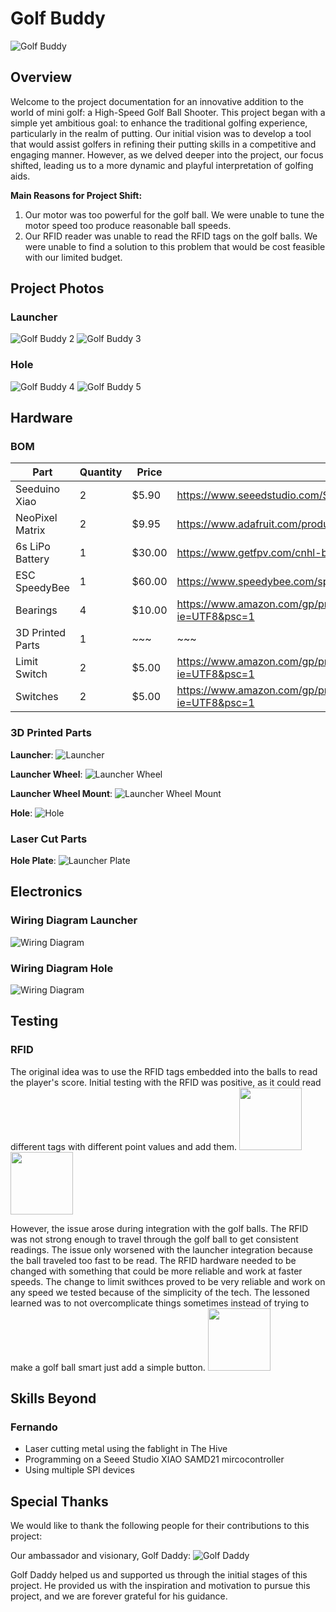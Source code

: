 # Golf Buddy

![Golf Buddy](/images/GolfDaddy.png)

## Overview

Welcome to the project documentation for an innovative addition to the world of mini golf: a High-Speed Golf Ball Shooter. This project began with a simple yet ambitious goal: to enhance the traditional golfing experience, particularly in the realm of putting. Our initial vision was to develop a tool that would assist golfers in refining their putting skills in a competitive and engaging manner. However, as we delved deeper into the project, our focus shifted, leading us to a more dynamic and playful interpretation of golfing aids.

**Main Reasons for Project Shift:**

1. Our motor was too powerful for the golf ball. We were unable to tune the motor speed too produce reasonable ball speeds.
2. Our RFID reader was unable to read the RFID tags on the golf balls. We were unable to find a solution to this problem that would be cost feasible with our limited budget.

## Project Photos

### Launcher

![Golf Buddy 2](/images/product_photos/PXL_20231204_000930088.jpg)
![Golf Buddy 3](/images/product_photos/PXL_20231204_000943244.jpg)

### Hole

![Golf Buddy 4](/images/product_photos/PXL_20231204_000956457.jpg)
![Golf Buddy 5](/images/product_photos/PXL_20231204_001002481.jpg)

## Hardware

### BOM

| Part             | Quantity | Price  | Link                                                                                          |
| ---------------- | -------- | ------ | --------------------------------------------------------------------------------------------- |
| Seeduino Xiao    | 2        | $5.90  | https://www.seeedstudio.com/Seeeduino-XIAO-p-4878.html                                        |
| NeoPixel Matrix  | 2        | $9.95  | https://www.adafruit.com/product/1487                                                         |
| 6s LiPo Battery  | 1        | $30.00 | https://www.getfpv.com/cnhl-black-series-100c-6s-lipo-battery-1300mah.html                    |
| ESC SpeedyBee    | 1        | $60.00 | https://www.speedybee.com/speedybee-f7-v3-bl32-50a-4-in-1-esc/                                |
| Bearings         | 4        | $10.00 | https://www.amazon.com/gp/product/B07Q2ZQY2L/ref=ppx_yo_dt_b_asin_title_o00_s00?ie=UTF8&psc=1 |
| 3D Printed Parts | 1        | ~~~    | ~~~                                                                                           |
| Limit Switch     | 2        | $5.00  | https://www.amazon.com/gp/product/B07Q2ZQY2L/ref=ppx_yo_dt_b_asin_title_o00_s00?ie=UTF8&psc=1 |
| Switches         | 2        | $5.00  | https://www.amazon.com/gp/product/B07Q2ZQY2L/ref=ppx_yo_dt_b_asin_title_o00_s00?ie=UTF8&psc=1 |

### 3D Printed Parts

**Launcher**:
![Launcher]()

**Launcher Wheel**:
![Launcher Wheel]()

**Launcher Wheel Mount**:
![Launcher Wheel Mount]()

**Hole**:
![Hole]()

### Laser Cut Parts

**Hole Plate**:
![Launcher Plate]()

## Electronics

### Wiring Diagram Launcher

![Wiring Diagram](/Electrical/Launcher/Schematic.png)

### Wiring Diagram Hole

![Wiring Diagram](/Electrical/Hole/Schematic.png)


## Testing
### RFID

The original idea was to use the RFID tags embedded into the balls to read the player's score. Initial testing with the RFID was positive, as it could read different tags with different point values and add them. 
<img src="/images/IMG_2636.JPG" width="100" height="100">
<img src="/images/IMG_2637.JPG" width="100" height="100">

However, the issue arose during integration with the golf balls. The RFID was not strong enough to travel through the golf ball to get consistent readings. The issue only worsened with the launcher integration because the ball traveled too fast to be read. The RFID hardware needed to be changed with something that could be more reliable and work at faster speeds. The change to limit swithces proved to be very reliable and work on any speed we tested because of the simplicity of the tech. The lessoned learned was to not overcomplicate things sometimes instead of trying to make a golf ball smart just add a simple button. 
<img src="/images/IMG_2627.JPG" width="100" height="100">


## Skills Beyond 
### Fernando
- Laser cutting metal using the fablight in The Hive
- Programming on a Seeed Studio XIAO SAMD21 mircocontroller
- Using multiple SPI devices


## Special Thanks

We would like to thank the following people for their contributions to this project:

Our ambassador and visionary, Golf Daddy:
![Golf Daddy](/images/ambassador.jpg)

Golf Daddy helped us and supported us through the initial stages of this project. He provided us with the inspiration and motivation to pursue this project, and we are forever grateful for his guidance.
